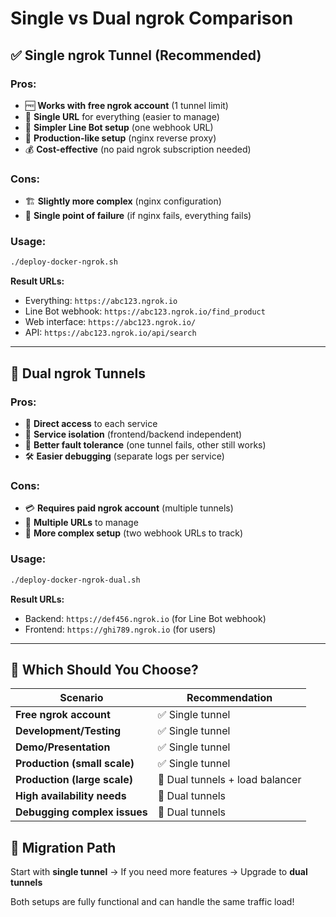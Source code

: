 # Single vs Dual ngrok Comparison

## ✅ Single ngrok Tunnel (Recommended)

### Pros:
- 🆓 **Works with free ngrok account** (1 tunnel limit)
- 🔗 **Single URL** for everything (easier to manage)
- 📝 **Simpler Line Bot setup** (one webhook URL)
- 🔧 **Production-like setup** (nginx reverse proxy)
- 💰 **Cost-effective** (no paid ngrok subscription needed)

### Cons:
- 🏗️ **Slightly more complex** (nginx configuration)
- 🐛 **Single point of failure** (if nginx fails, everything fails)

### Usage:
```bash
./deploy-docker-ngrok.sh
```

**Result URLs:**
- Everything: `https://abc123.ngrok.io`
- Line Bot webhook: `https://abc123.ngrok.io/find_product`
- Web interface: `https://abc123.ngrok.io/`
- API: `https://abc123.ngrok.io/api/search`

---

## 🔄 Dual ngrok Tunnels

### Pros:
- 🎯 **Direct access** to each service
- 🔄 **Service isolation** (frontend/backend independent)
- 🐛 **Better fault tolerance** (one tunnel fails, other still works)
- 🛠️ **Easier debugging** (separate logs per service)

### Cons:
- 💳 **Requires paid ngrok account** (multiple tunnels)
- 🔗 **Multiple URLs** to manage
- 📝 **More complex setup** (two webhook URLs to track)

### Usage:
```bash
./deploy-docker-ngrok-dual.sh
```

**Result URLs:**
- Backend: `https://def456.ngrok.io` (for Line Bot webhook)
- Frontend: `https://ghi789.ngrok.io` (for users)

---

## 🎯 Which Should You Choose?

| Scenario | Recommendation |
|----------|---------------|
| **Free ngrok account** | ✅ Single tunnel |
| **Development/Testing** | ✅ Single tunnel |
| **Demo/Presentation** | ✅ Single tunnel |
| **Production (small scale)** | ✅ Single tunnel |
| **Production (large scale)** | 🔄 Dual tunnels + load balancer |
| **High availability needs** | 🔄 Dual tunnels |
| **Debugging complex issues** | 🔄 Dual tunnels |

## 🚀 Migration Path

Start with **single tunnel** → If you need more features → Upgrade to **dual tunnels**

Both setups are fully functional and can handle the same traffic load!
